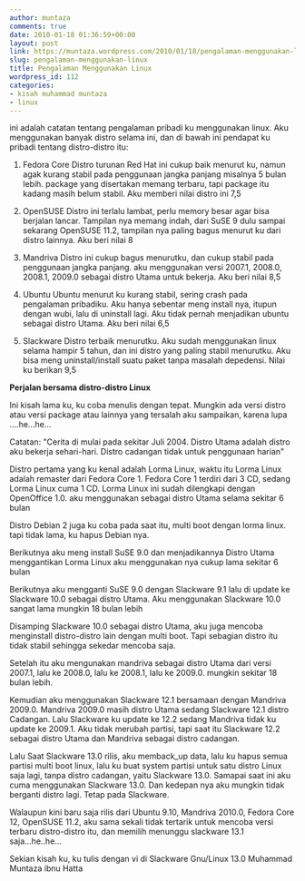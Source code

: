 ```yaml
---
author: muntaza
comments: true
date: 2010-01-18 01:36:59+00:00
layout: post
link: https://muntaza.wordpress.com/2010/01/18/pengalaman-menggunakan-linux/
slug: pengalaman-menggunakan-linux
title: Pengalaman Menggunakan Linux
wordpress_id: 112
categories:
- kisah muhammad muntaza
- linux
---
```


ini adalah catatan tentang pengalaman pribadi ku menggunakan linux. Aku menggunakan banyak distro selama ini, dan di bawah ini pendapat ku pribadi tentang distro-distro itu:

1. Fedora Core
Distro turunan Red Hat ini cukup baik menurut ku, namun agak kurang stabil pada penggunaan jangka panjang misalnya 5 bulan lebih. package yang disertakan memang terbaru, tapi package itu kadang masih belum stabil. Aku memberi nilai distro ini 7,5

2. OpenSUSE
Distro ini terlalu lambat, perlu memory besar agar bisa berjalan lancar. Tampilan nya memang indah, dari SuSE 9 dulu sampai sekarang OpenSUSE 11.2, tampilan nya paling bagus menurut ku dari distro lainnya. Aku beri nilai 8

3. Mandriva
Distro ini cukup bagus menurutku, dan cukup stabil pada penggunaan jangka panjang. aku menggunakan versi 2007.1, 2008.0, 2008.1, 2009.0 sebagai distro Utama untuk bekerja. Aku beri nilai 8,5

4. Ubuntu
Ubuntu menurut ku kurang stabil, sering crash pada pengalaman pribadiku. Aku hanya sebentar meng install nya, itupun dengan wubi, lalu di uninstall lagi. Aku tidak pernah menjadikan ubuntu sebagai distro Utama. Aku beri nilai 6,5

5. Slackware
Distro terbaik menurutku. Aku sudah menggunakan linux selama hampir 5 tahun, dan ini distro yang paling stabil menurutku. Aku bisa meng uninstall/install suatu paket tanpa masalah depedensi. Nilai ku berikan 9,5

**Perjalan bersama distro-distro Linux**

Ini kisah lama ku, ku coba menulis dengan tepat. Mungkin ada versi distro atau versi package atau lainnya yang tersalah aku sampaikan, karena lupa ....he...he...

Catatan: "Cerita di mulai pada sekitar Juli 2004. Distro Utama adalah distro aku bekerja sehari-hari. Distro cadangan tidak untuk penggunaan harian"

Distro pertama yang ku kenal adalah Lorma Linux, waktu itu Lorma Linux adalah remaster dari Fedora Core 1. Fedora Core 1 terdiri dari 3 CD, sedang Lorma Linux cuma 1 CD. Lorma Linux ini sudah dilengkapi dengan OpenOffice 1.0. aku menggunakan sebagai distro Utama selama sekitar 6 bulan

Distro Debian 2 juga ku coba pada saat itu, multi boot dengan lorma linux. tapi tidak lama, ku hapus Debian nya.

Berikutnya aku meng install SuSE 9.0 dan menjadikannya Distro Utama menggantikan Lorma Linux aku menggunakan nya cukup lama sekitar 6 bulan

Berikutnya aku mengganti SuSE 9.0 dengan Slackware 9.1 lalu di update ke Slackware 10.0 sebagai distro Utama. Aku menggunakan Slackware 10.0  sangat lama mungkin 18 bulan lebih

Disamping Slackware 10.0 sebagai distro Utama, aku juga mencoba menginstall distro-distro lain dengan multi boot. Tapi sebagian distro itu tidak stabil sehingga sekedar mencoba saja.

Setelah itu aku mengunakan mandriva sebagai distro Utama dari versi 2007.1, lalu ke 2008.0, lalu ke 2008.1, lalu ke 2009.0. mungkin sekitar 18 bulan lebih.

Kemudian aku menggunakan Slackware 12.1 bersamaan dengan Mandriva 2009.0. Mandriva 2009.0 masih distro Utama sedang Slackware 12.1 distro Cadangan. Lalu Slackware ku update ke 12.2 sedang Mandriva tidak ku update ke 2009.1. Aku tidak merubah partisi, tapi saat itu Slackware 12.2 sebagai distro Utama dan Mandriva sebagai distro cadangan.

Lalu Saat Slackware 13.0 rilis, aku memback_up data, lalu ku hapus semua partisi multi boot linux, lalu ku buat system partisi untuk satu distro Linux saja lagi, tanpa distro cadangan, yaitu Slackware 13.0. Samapai saat ini aku cuma menggunakan Slackware 13.0. Dan kedepan nya aku mungkin tidak berganti distro lagi. Tetap pada Slackware.

Walaupun kini baru saja rilis dari Ubuntu 9.10, Mandriva 2010.0, Fedora Core 12, OpenSUSE 11.2, aku sama sekali tidak tertarik untuk mencoba versi terbaru distro-distro itu, dan memilih menunggu slackware 13.1 saja...he..he...

Sekian kisah ku, ku tulis dengan vi di Slackware Gnu/Linux 13.0
Muhammad Muntaza ibnu Hatta

